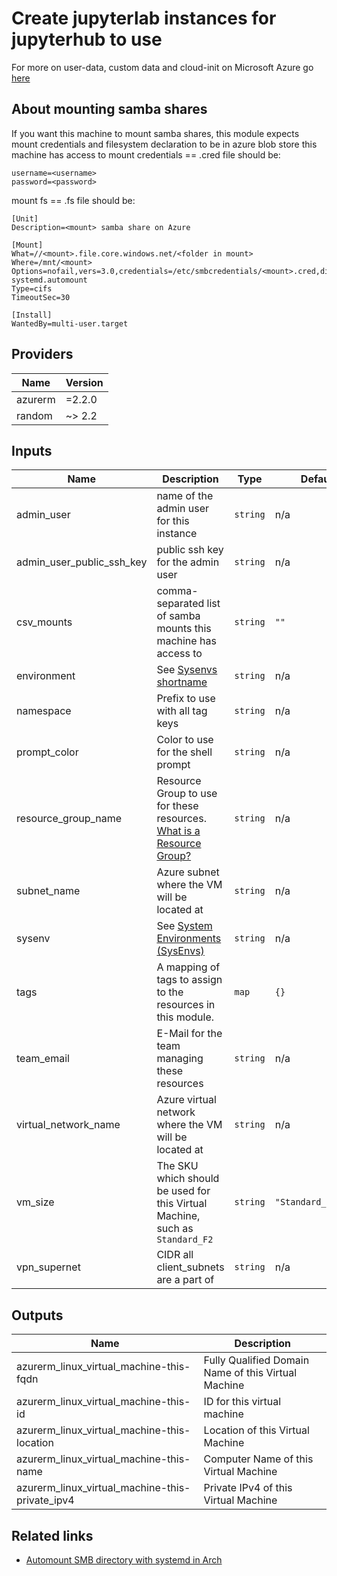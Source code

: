 # Create jupyterlab instances for jupyterhub to use

For more on user-data, custom data and cloud-init on Microsoft Azure go [here](https://azure.microsoft.com/en-gb/blog/custom-data-and-cloud-init-on-windows-azure/)

## About mounting samba shares

If you want this machine to mount samba shares, this module expects mount credentials and filesystem declaration to be in azure blob store this machine has access to
mount credentials == <mount>.cred file should be:

```text
username=<username>
password=<password>
```

mount fs == <mount>.fs file should be:

```text
[Unit]
Description=<mount> samba share on Azure

[Mount]
What=//<mount>.file.core.windows.net/<folder in mount>
Where=/mnt/<mount>
Options=nofail,vers=3.0,credentials=/etc/smbcredentials/<mount>.cred,dir_mode=0777,file_mode=0777,serverino,x-systemd.automount
Type=cifs
TimeoutSec=30

[Install]
WantedBy=multi-user.target
```

<!-- BEGINNING OF PRE-COMMIT-TERRAFORM DOCS HOOK -->
## Providers

| Name | Version |
|------|---------|
| azurerm | =2.2.0 |
| random | ~> 2.2 |

## Inputs

| Name | Description | Type | Default | Required |
|------|-------------|------|---------|:-----:|
| admin\_user | name of the admin user for this instance | `string` | n/a | yes |
| admin\_user\_public\_ssh\_key | public ssh key for the admin user | `string` | n/a | yes |
| csv\_mounts | comma-separated list of samba mounts this machine has access to | `string` | `""` | no |
| environment | See [Sysenvs shortname](https://github.com/nxtlytics/ivy-documentation/blob/master/howto/Architecture/Specifications_and_Definitions/System_Environments_SysEnvs.md#short-name-aka-dcvpc-name) | `string` | n/a | yes |
| namespace | Prefix to use with all tag keys | `string` | n/a | yes |
| prompt\_color | Color to use for the shell prompt | `string` | n/a | yes |
| resource\_group\_name | Resource Group to use for these resources. [What is a Resource Group?](https://docs.microsoft.com/en-us/azure/cloud-adoption-framework/ready/azure-setup-guide/organize-resources?tabs=AzureManagmentGroupsAndHierarchy) | `string` | n/a | yes |
| subnet\_name | Azure subnet where the VM will be located at | `string` | n/a | yes |
| sysenv | See [System Environments (SysEnvs)](https://github.com/nxtlytics/ivy-documentation/blob/master/howto/Architecture/Specifications_and_Definitions/System_Environments_SysEnvs.md) | `string` | n/a | yes |
| tags | A mapping of tags to assign to the resources in this module. | `map` | `{}` | no |
| team\_email | E-Mail for the team managing these resources | `string` | n/a | yes |
| virtual\_network\_name | Azure virtual network where the VM will be located at | `string` | n/a | yes |
| vm\_size | The SKU which should be used for this Virtual Machine, such as `Standard_F2` | `string` | `"Standard_D4a_v4"` | no |
| vpn\_supernet | CIDR all client\_subnets are a part of | `string` | n/a | yes |

## Outputs

| Name | Description |
|------|-------------|
| azurerm\_linux\_virtual\_machine-this-fqdn | Fully Qualified Domain Name of this Virtual Machine |
| azurerm\_linux\_virtual\_machine-this-id | ID for this virtual machine |
| azurerm\_linux\_virtual\_machine-this-location | Location of this Virtual Machine |
| azurerm\_linux\_virtual\_machine-this-name | Computer Name of this Virtual Machine |
| azurerm\_linux\_virtual\_machine-this-private\_ipv4 | Private IPv4 of this Virtual Machine |

<!-- END OF PRE-COMMIT-TERRAFORM DOCS HOOK -->

## Related links

- [Automount SMB directory with systemd in Arch](https://www.antoniojgutierrez.com/2018/04/09/automounting_systemd.html)
